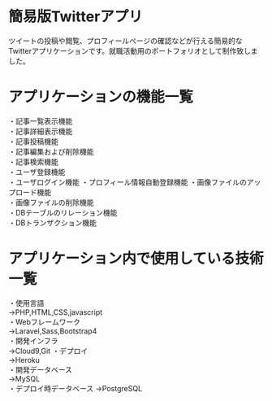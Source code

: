簡易版Twitterアプリ
==================
ツイートの投稿や閲覧、プロフィールページの確認などが行える簡易的なTwitterアプリケーションです。就職活動用のポートフォリオとして制作致しました。

アプリケーションの機能一覧
====
・記事一覧表示機能  
・記事詳細表示機能  
・記事投稿機能  
・記事編集および削除機能  
・記事検索機能  
・ユーザ登録機能  
・ユーザログイン機能
・プロフィール情報自動登録機能
・画像ファイルのアップロード機能  
・画像ファイルの削除機能  
・DBテーブルのリレーション機能  
・DBトランザクション機能  

アプリケーション内で使用している技術一覧
====
・使用言語  
→PHP,HTML,CSS,javascript  
・Webフレームワーク  
→Laravel,Sass,Bootstrap4  
・開発インフラ  
→Cloud9,Git 
・デプロイ  
→Heroku  
・開発データベース  
→MySQL  
・デプロイ時データベース
→PostgreSQL
